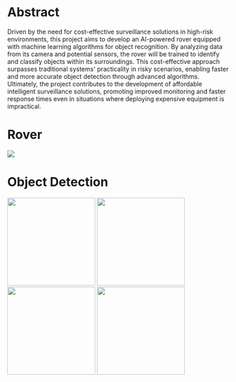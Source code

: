 # Abstract
Driven by the need for cost-effective surveillance solutions in high-risk
environments, this project aims to develop an AI-powered rover equipped with 
machine learning algorithms for object recognition. By analyzing data from its 
camera and potential sensors, the rover will be trained to identify and classify 
objects within its surroundings. This cost-effective approach surpasses traditional 
systems' practicality in risky scenarios, enabling faster and more accurate object 
detection through advanced algorithms. Ultimately, the project contributes to the 
development of affordable intelligent surveillance solutions, promoting improved 
monitoring and faster response times even in situations where deploying 
expensive equipment is impractical.


# Rover 
<img src ="https://github.com/Abinesh1608/AI-Powered-Rover/assets/99597805/2c6e69b5-2a21-44c1-a834-cccb20548914" >

# Object Detection
<img src ="https://github.com/Abinesh1608/AI-Powered-Rover/assets/99597805/c27e28f1-1dde-40b0-aaf0-cb358b619fbf" width = "200">
<img src ="https://github.com/Abinesh1608/AI-Powered-Rover/assets/99597805/00c949ad-f7e1-486f-bea7-2e8270cdf43d" width = "200">
<img src ="https://github.com/Abinesh1608/AI-Powered-Rover/assets/99597805/1c061c2e-f762-46eb-8bbe-54b881fde310" width = "200">
<img src ="https://github.com/Abinesh1608/AI-Powered-Rover/assets/99597805/b5f455e2-95db-43b2-8ef2-f1e9f1d0a563" width = "200">


